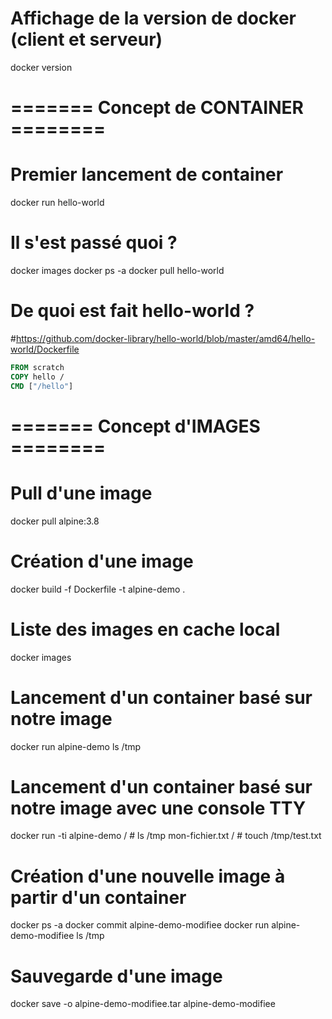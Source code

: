 # Affichage de la version de docker (client et serveur)
docker version

# ======= Concept de CONTAINER ========
# Premier lancement de container
docker run hello-world
# Il s'est passé quoi ?
docker images
docker ps -a
docker pull hello-world

# De quoi est fait hello-world ?
#https://github.com/docker-library/hello-world/blob/master/amd64/hello-world/Dockerfile
```Dockerfile
FROM scratch
COPY hello /
CMD ["/hello"]
```


# ======= Concept d'IMAGES ========

# Pull d'une image
docker pull alpine:3.8

# Création d'une image
docker build -f Dockerfile -t alpine-demo .

# Liste des images en cache local
docker images

# Lancement d'un container basé sur notre image
docker run alpine-demo ls /tmp

# Lancement d'un container basé sur notre image avec une console TTY
docker run -ti alpine-demo
/ # ls /tmp
mon-fichier.txt
/ # touch /tmp/test.txt

# Création d'une nouvelle image à partir d'un container
docker ps -a
docker commit <id container> alpine-demo-modifiee
docker run alpine-demo-modifiee ls /tmp

# Sauvegarde d'une image
docker save -o alpine-demo-modifiee.tar alpine-demo-modifiee



